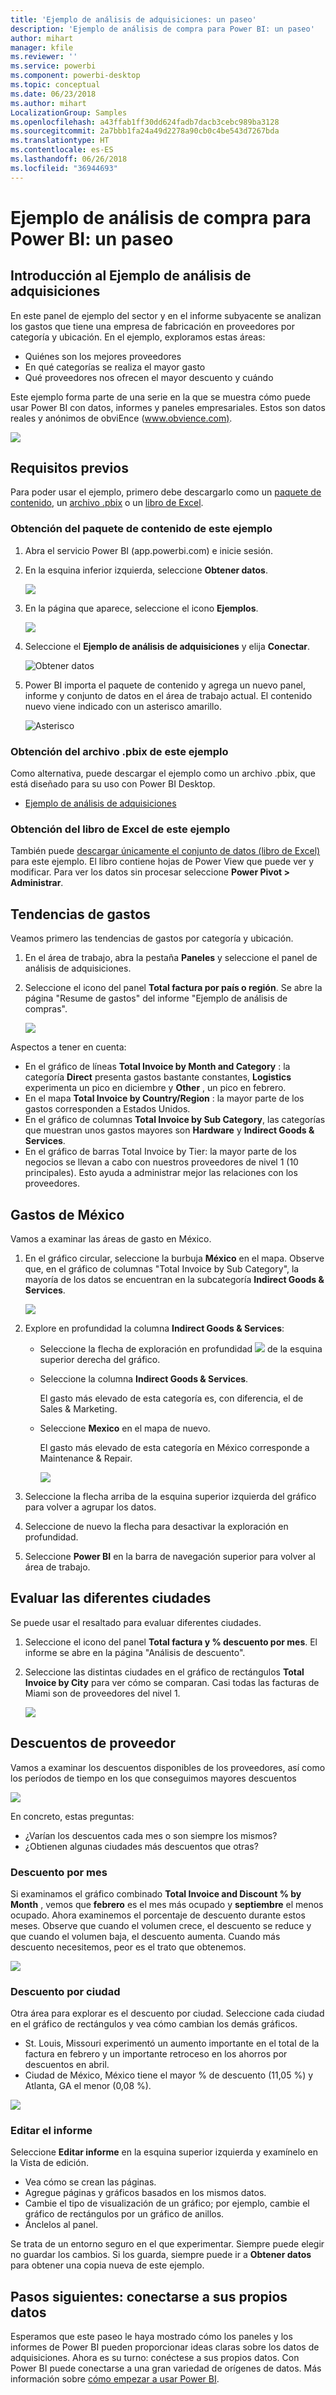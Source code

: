 ```yaml
---
title: 'Ejemplo de análisis de adquisiciones: un paseo'
description: 'Ejemplo de análisis de compra para Power BI: un paseo'
author: mihart
manager: kfile
ms.reviewer: ''
ms.service: powerbi
ms.component: powerbi-desktop
ms.topic: conceptual
ms.date: 06/23/2018
ms.author: mihart
LocalizationGroup: Samples
ms.openlocfilehash: a43ffab1ff30dd624fadb7dacb3cebc989ba3128
ms.sourcegitcommit: 2a7bbb1fa24a49d2278a90cb0c4be543d7267bda
ms.translationtype: HT
ms.contentlocale: es-ES
ms.lasthandoff: 06/26/2018
ms.locfileid: "36944693"
---
```

# <a name="procurement-analysis-sample-for-power-bi-take-a-tour"></a>Ejemplo de análisis de compra para Power BI: un paseo

## <a name="overview-of-the-procurement-analysis-sample"></a>Introducción al Ejemplo de análisis de adquisiciones
En este panel de ejemplo del sector y en el informe subyacente se analizan los gastos que tiene una empresa de fabricación en proveedores por categoría y ubicación. En el ejemplo, exploramos estas áreas:

* Quiénes son los mejores proveedores
* En qué categorías se realiza el mayor gasto
* Qué proveedores nos ofrecen el mayor descuento y cuándo

Este ejemplo forma parte de una serie en la que se muestra cómo puede usar Power BI con datos, informes y paneles empresariales. Estos son datos reales y anónimos de obviEnce ([www.obvience.com)](http://www.obvience.com/).

![](media/sample-procurement/procurement1.png)

## <a name="prerequisites"></a>Requisitos previos

 Para poder usar el ejemplo, primero debe descargarlo como un [paquete de contenido](https://docs.microsoft.com/power-bi/sample-procurement#get-the-content-pack-for-this-sample), un [archivo .pbix](http://download.microsoft.com/download/D/5/3/D5390069-F723-413B-8D27-5888500516EB/Procurement%20Analysis%20Sample%20PBIX.pbix) o un [libro de Excel](http://go.microsoft.com/fwlink/?LinkId=529784).

### <a name="get-the-content-pack-for-this-sample"></a>Obtención del paquete de contenido de este ejemplo

1. Abra el servicio Power BI (app.powerbi.com) e inicie sesión.
2. En la esquina inferior izquierda, seleccione **Obtener datos**.
   
    ![](media/sample-datasets/power-bi-get-data.png)
3. En la página que aparece, seleccione el icono **Ejemplos**.
   
   ![](media/sample-datasets/power-bi-samples-icon.png)
4. Seleccione el **Ejemplo de análisis de adquisiciones** y elija **Conectar**.  
  
   ![Obtener datos](media/sample-procurement/procurement1a.png)
   
5. Power BI importa el paquete de contenido y agrega un nuevo panel, informe y conjunto de datos en el área de trabajo actual. El contenido nuevo viene indicado con un asterisco amarillo. 
   
   ![Asterisco](media/sample-procurement/procurement1b.png)
  
### <a name="get-the-pbix-file-for-this-sample"></a>Obtención del archivo .pbix de este ejemplo

Como alternativa, puede descargar el ejemplo como un archivo .pbix, que está diseñado para su uso con Power BI Desktop. 

 * [Ejemplo de análisis de adquisiciones](http://download.microsoft.com/download/D/5/3/D5390069-F723-413B-8D27-5888500516EB/Procurement%20Analysis%20Sample%20PBIX.pbix)

### <a name="get-the-excel-workbook-for-this-sample"></a>Obtención del libro de Excel de este ejemplo
También puede [descargar únicamente el conjunto de datos (libro de Excel)](http://go.microsoft.com/fwlink/?LinkId=529784) para este ejemplo. El libro contiene hojas de Power View que puede ver y modificar. Para ver los datos sin procesar seleccione **Power Pivot > Administrar**.


## <a name="spending-trends"></a>Tendencias de gastos
Veamos primero las tendencias de gastos por categoría y ubicación.  

1. En el área de trabajo, abra la pestaña **Paneles** y seleccione el panel de análisis de adquisiciones.
2. Seleccione el icono del panel **Total factura por país o región**. Se abre la página "Resume de gastos" del informe "Ejemplo de análisis de compras".

    ![](media/sample-procurement/procurement2.png)

Aspectos a tener en cuenta:

* En el gráfico de líneas **Total Invoice by Month and Category** : la categoría **Direct** presenta gastos bastante constantes, **Logistics** experimenta un pico en diciembre y **Other** , un pico en febrero.
* En el mapa **Total Invoice by Country/Region** : la mayor parte de los gastos corresponden a Estados Unidos.
* En el gráfico de columnas **Total Invoice by Sub Category**, las categorías que muestran unos gastos mayores son **Hardware** y **Indirect Goods & Services**.
* En el gráfico de barras Total Invoice by Tier: la mayor parte de los negocios se llevan a cabo con nuestros proveedores de nivel 1 (10 principales). Esto ayuda a administrar mejor las relaciones con los proveedores.

## <a name="spending-in-mexico"></a>Gastos de México
Vamos a examinar las áreas de gasto en México.

1. En el gráfico circular, seleccione la burbuja **México** en el mapa. Observe que, en el gráfico de columnas "Total Invoice by Sub Category", la mayoría de los datos se encuentran en la subcategoría **Indirect Goods & Services**.

   ![](media/sample-procurement/pbi_procsample_spendmexico.png)
2. Explore en profundidad la columna **Indirect Goods & Services**:

   * Seleccione la flecha de exploración en profundidad ![](media/sample-procurement/pbi_drilldown_icon.png) de la esquina superior derecha del gráfico.
   * Seleccione la columna **Indirect Goods & Services**.

      El gasto más elevado de esta categoría es, con diferencia, el de Sales & Marketing.
   * Seleccione **Mexico** en el mapa de nuevo.

      El gasto más elevado de esta categoría en México corresponde a Maintenance & Repair.

      ![](media/sample-procurement/pbi_procsample_drill_mexico.png)
3. Seleccione la flecha arriba de la esquina superior izquierda del gráfico para volver a agrupar los datos.
4. Seleccione de nuevo la flecha para desactivar la exploración en profundidad.  
5. Seleccione **Power BI** en la barra de navegación superior para volver al área de trabajo.

## <a name="evaluate-different-cities"></a>Evaluar las diferentes ciudades
Se puede usar el resaltado para evaluar diferentes ciudades.

1. Seleccione el icono del panel **Total factura y % descuento por mes**. El informe se abre en la página "Análisis de descuento".
2. Seleccione las distintas ciudades en el gráfico de rectángulos **Total Invoice by City** para ver cómo se comparan. Casi todas las facturas de Miami son de proveedores del nivel 1.

   ![](media/sample-procurement/pbi_procsample_miamitreemap2.png)

## <a name="vendor-discounts"></a>Descuentos de proveedor
Vamos a examinar los descuentos disponibles de los proveedores, así como los períodos de tiempo en los que conseguimos mayores descuentos

![](media/sample-procurement/procurement4.png)

En concreto, estas preguntas:

* ¿Varían los descuentos cada mes o son siempre los mismos?
* ¿Obtienen algunas ciudades más descuentos que otras?

### <a name="discount-by-month"></a>Descuento por mes
Si examinamos el gráfico combinado **Total Invoice and Discount % by Month** , vemos que **febrero** es el mes más ocupado y **septiembre** el menos ocupado. Ahora examinemos el porcentaje de descuento durante estos meses.
Observe que cuando el volumen crece, el descuento se reduce y que cuando el volumen baja, el descuento aumenta. Cuando más descuento necesitemos, peor es el trato que obtenemos.

![](media/sample-procurement/procurement5.png)

### <a name="discount-by-city"></a>Descuento por ciudad
Otra área para explorar es el descuento por ciudad. Seleccione cada ciudad en el gráfico de rectángulos y vea cómo cambian los demás gráficos.

* St. Louis, Missouri experimentó un aumento importante en el total de la factura en febrero y un importante retroceso en los ahorros por descuentos en abril.
* Ciudad de México, México tiene el mayor % de descuento (11,05 %) y Atlanta, GA el menor (0,08 %).

![](media/sample-procurement/procurement6.png)

### <a name="edit-the-report"></a>Editar el informe
Seleccione **Editar informe** en la esquina superior izquierda y examínelo en la Vista de edición.

* Vea cómo se crean las páginas.
* Agregue páginas y gráficos basados en los mismos datos.
* Cambie el tipo de visualización de un gráfico; por ejemplo, cambie el gráfico de rectángulos por un gráfico de anillos.
* Ánclelos al panel.

Se trata de un entorno seguro en el que experimentar. Siempre puede elegir no guardar los cambios. Si los guarda, siempre puede ir a **Obtener datos** para obtener una copia nueva de este ejemplo.

## <a name="next-steps-connect-to-your-data"></a>Pasos siguientes: conectarse a sus propios datos
Esperamos que este paseo le haya mostrado cómo los paneles y los informes de Power BI pueden proporcionar ideas claras sobre los datos de adquisiciones. Ahora es su turno: conéctese a sus propios datos. Con Power BI puede conectarse a una gran variedad de orígenes de datos. Más información sobre [cómo empezar a usar Power BI](service-get-started.md).
